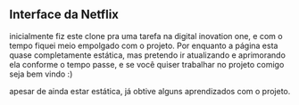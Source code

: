 ## Interface da Netflix

inicialmente fiz este clone pra uma tarefa na digital inovation one, e com o tempo fiquei meio empolgado com o projeto. Por enquanto a página esta quase completamente estática, mas pretendo ir atualizando e aprimorando ela conforme o tempo passe, e se você quiser trabalhar no projeto comigo seja bem vindo :)

apesar de ainda estar estática, já obtive alguns aprendizados com o projeto.
